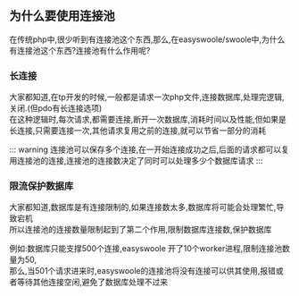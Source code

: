 ## 为什么要使用连接池
在传统php中,很少听到有连接池这个东西,那么,在easyswoole/swoole中,为什么有连接池这个东西?连接池有什么作用呢?    

### 长连接
大家都知道,在tp开发的时候,一般都是请求一次php文件,连接数据库,处理完逻辑,关闭.(但pdo有长连接选项)  
在这种逻辑时,每次请求,都需要连接,断开一次数据库,消耗时间以及性能,但如果是长连接,只需要连接一次,其他请求复用之前的连接,就可以节省一部分的消耗

::: warning
连接池可以保存多个连接,在一开始连接成功之后,后面的请求都可以复用连接池的连接,连接池的连接数决定了同时可以处理多少个数据库请求
:::

### 限流保护数据库  

大家都知道,数据库是有连接限制的,如果连接数太多,数据库将可能会处理繁忙,导致宕机  
所以连接池的连接数量限制起到了第二个作用,限制数据库连接数,保护数据库  

例如:数据库只能支撑500个连接,easyswoole 开了10个worker进程,限制连接池数量为50,  
那么,当501个请求进来时,easyswoole的连接池将没有连接可以供其使用,报错或者等待其他连接空闲,避免了数据库处理不过来